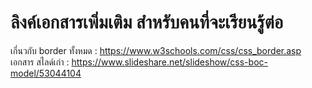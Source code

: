 <h1>ลิงค์เอกสารเพิ่มเติม สำหรับคนที่จะเรียนรู้ต่อ</h1>

เกี่นวกับ border ทั้งหมด : <a>https://www.w3schools.com/css/css_border.asp</a>
เอกสาร สไลด์เก่า : <a>https://www.slideshare.net/slideshow/css-boc-model/53044104</a>
